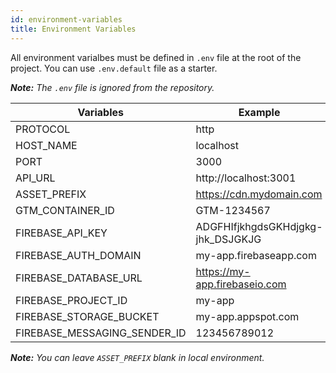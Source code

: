 ```yaml
---
id: environment-variables
title: Environment Variables
---
```


All environment varialbes must be defined in ```.env``` file at the root of the project. You can use ```.env.default``` file as a starter.

***Note:*** *The ```.env``` file is ignored from the repository.*

Variables | Example
------------ | -------------
PROTOCOL | http
HOST_NAME | localhost
PORT | 3000
API_URL | http://localhost:3001
ASSET_PREFIX | https://cdn.mydomain.com
GTM_CONTAINER_ID | GTM-1234567
FIREBASE_API_KEY | ADGFHIfjkhgdsGKHdjgkg-jhk_DSJGKJG
FIREBASE_AUTH_DOMAIN | my-app.firebaseapp.com
FIREBASE_DATABASE_URL | https://my-app.firebaseio.com
FIREBASE_PROJECT_ID | my-app
FIREBASE_STORAGE_BUCKET | my-app.appspot.com
FIREBASE_MESSAGING_SENDER_ID | 123456789012

***Note:*** *You can leave ```ASSET_PREFIX``` blank in local environment.*
